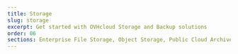```yaml
---
title: Storage
slug: storage
excerpt: Get started with OVHcloud Storage and Backup solutions
order: 06
sections: Enterprise File Storage, Object Storage, Public Cloud Archive, Veeam, Cloud Disk Array, NAS
---
```

